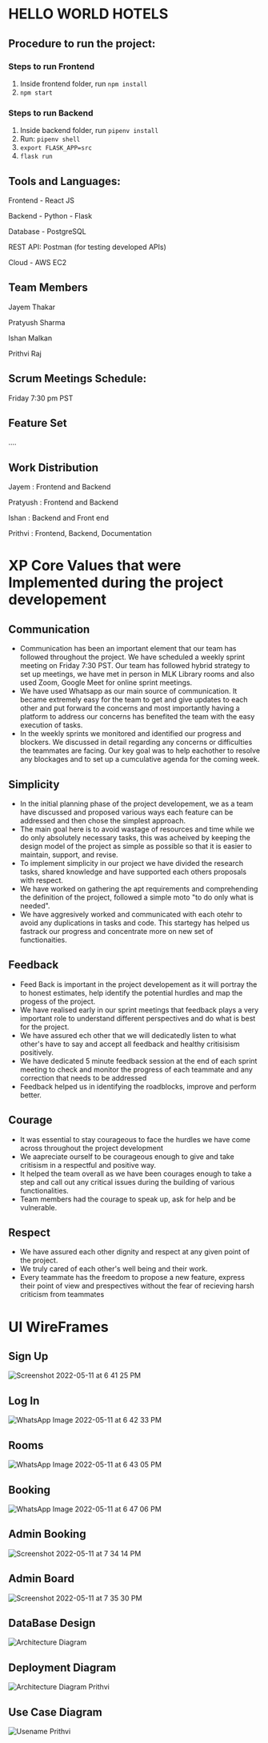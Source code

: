 # HELLO WORLD HOTELS

## Procedure to run the project:

### Steps to run Frontend

1. Inside frontend folder, run `npm install`
2. `npm start`

### Steps to run Backend

1. Inside backend folder, run `pipenv install`
2. Run: `pipenv shell`
3. `export FLASK_APP=src`
4. `flask run`

## Tools and Languages:

Frontend - React JS

Backend - Python - Flask

Database - PostgreSQL

REST API: Postman (for testing developed APIs)

Cloud - AWS EC2

## Team Members

Jayem Thakar

Pratyush Sharma

Ishan Malkan

Prithvi Raj

## Scrum Meetings Schedule:

Friday 7:30 pm PST

## Feature Set

....

## Work Distribution

Jayem : Frontend and Backend

Pratyush : Frontend and Backend

Ishan : Backend and Front end

Prithvi : Frontend, Backend, Documentation

# XP Core Values that were Implemented during the project developement

## Communication

- Communication has been an important element that our team has followed throughout the project. We have scheduled a weekly sprint meeting on Friday 7:30 PST. Our team has followed hybrid strategy to set up meetings, we have met in person in MLK Library rooms and also used Zoom, Google Meet for online sprint meetings.
- We have used Whatsapp as our main source of communication. It became extremely easy for the team to get and give updates to each other and put forward the concerns and most importantly having a platform to address our concerns has benefited the team with the easy execution of tasks.
- In the weekly sprints we monitored and identified our progress and blockers. We discussed in detail regarding any concerns or difficulties the teammates are facing. Our key goal was to help eachother to resolve any blockages and to set up a cumculative agenda for the coming week.

## Simplicity

- In the initial planning phase of the project developement, we as a team have discussed and proposed various ways each feature can be addressed and then chose the simplest approach.
- The main goal here is to avoid wastage of resources and time while we do only absolutely necessary tasks, this was acheived by keeping the design model of the project as simple as possible so that it is easier to maintain, support, and revise.
- To implement simplicity in our project we have divided the research tasks, shared knowledge and have supported each others proposals with respect.
- We have worked on gathering the apt requirements and comprehending the definition of the project, followed a simple moto "to do only what is needed".
- We have aggresively worked and communicated with each otehr to avoid any duplications in tasks and code. This startegy has helped us fastrack our progress and concentrate more on new set of functionaities.

## Feedback

- Feed Back is important in the project developement as it will portray the to honest estimates, help identify the potential hurdles and map the progess of the project.
- We have realised early in our sprint meetings that feedback plays a very important role to understand different perspectives and do what is best for the project.
- We have assured ech other that we will dedicatedly listen to what other's have to say and accept all feedback and healthy critisisism positively.
- We have dedicated 5 minute feedback session at the end of each sprint meeting to check and monitor the progress of each teammate and any correction that needs to be addressed
- Feedback helped us in identifying the roadblocks, improve and perform better.

## Courage

- It was essential to stay courageous to face the hurdles we have come across throughout the project development
- We aapreciate ourself to be courageous enough to give and take critisism in a respectful and positive way.
- It helped the team overall as we have been courages enough to take a step and call out any critical issues during the building of various functionalities.
- Team members had the courage to speak up, ask for help and be vulnerable.

## Respect

- We have assured each other dignity and respect at any given point of the project.
- We truly cared of each other's well being and their work.
- Every teammate has the freedom to propose a new feature, express their point of view and prespectives without the fear of recieving harsh criticism from
  teammates

# UI WireFrames

## Sign Up

![Screenshot 2022-05-11 at 6 41 25 PM](https://user-images.githubusercontent.com/58871002/167978029-d76d5517-bc80-4044-960f-c1b06ff96e83.png)

## Log In

![WhatsApp Image 2022-05-11 at 6 42 33 PM](https://user-images.githubusercontent.com/58871002/167978541-b5550a5c-fc84-4b09-8271-16ea8881ac84.jpeg)

## Rooms

![WhatsApp Image 2022-05-11 at 6 43 05 PM](https://user-images.githubusercontent.com/58871002/167978599-ab35357e-5727-4224-b4fc-f276ef87ef68.jpeg)

## Booking

![WhatsApp Image 2022-05-11 at 6 47 06 PM](https://user-images.githubusercontent.com/58871002/167978660-e990fbf2-5632-47d1-8ecb-699e3804290e.jpeg)

## Admin Booking

![Screenshot 2022-05-11 at 7 34 14 PM](https://user-images.githubusercontent.com/58871002/167980408-c53d6cd5-0ed7-489c-be12-e8397f54e07e.png)

## Admin Board

![Screenshot 2022-05-11 at 7 35 30 PM](https://user-images.githubusercontent.com/58871002/167980452-2006aa73-28f9-464a-851b-077f06a5354e.png)

## DataBase Design

![Architecture Diagram](https://user-images.githubusercontent.com/58871002/167961800-7036d739-03ec-4eab-ac77-ffb224fb0089.png)

## Deployment Diagram

![Architecture Diagram Prithvi](https://user-images.githubusercontent.com/58871002/167961623-13b70651-f8f5-47bd-b4a8-6511259284dd.png)

## Use Case Diagram
![Usename Prithvi](https://user-images.githubusercontent.com/58871002/167992670-99014631-0466-479d-982c-df8d9cb393dc.png)

